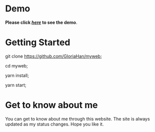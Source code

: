 # Demo

**Please click _[here](http://myweb-gloriahan.s3-website-ap-southeast-2.amazonaws.com/)_ to see the demo**.


# Getting Started

git clone https://github.com/GloriaHan/myweb;

cd myweb;

yarn install;

yarn start;

# Get to know about me 

You can get to know about me through this website. The site is always updated as my status changes. Hope you like it.
